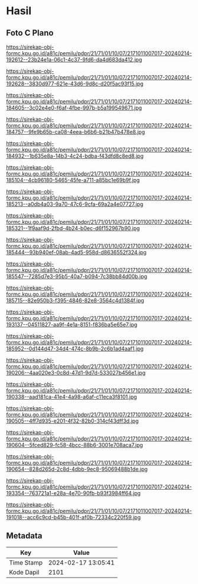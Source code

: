 # Hasil

## Foto C Plano

https://sirekap-obj-formc.kpu.go.id/a81c/pemilu/pdpr/21/71/01/10/07/2171011007017-20240214-192612--23b24e1a-06c1-4c37-9fd6-da4d683da412.jpg

https://sirekap-obj-formc.kpu.go.id/a81c/pemilu/pdpr/21/71/01/10/07/2171011007017-20240214-192628--3830d977-621e-43d6-9d8c-d20f5ac93f15.jpg

https://sirekap-obj-formc.kpu.go.id/a81c/pemilu/pdpr/21/71/01/10/07/2171011007017-20240214-184605--3c02e4e0-f6af-4fbe-997b-b5a199549671.jpg

https://sirekap-obj-formc.kpu.go.id/a81c/pemilu/pdpr/21/71/01/10/07/2171011007017-20240214-184757--9fe9b65b-ca08-4eea-b6b6-b21b47b478e8.jpg

https://sirekap-obj-formc.kpu.go.id/a81c/pemilu/pdpr/21/71/01/10/07/2171011007017-20240214-184932--1b635e8a-14b3-4c24-bdba-f43dfd8c8ed8.jpg

https://sirekap-obj-formc.kpu.go.id/a81c/pemilu/pdpr/21/71/01/10/07/2171011007017-20240214-185104--4cb96180-5465-45fe-a711-a85bc1e69b9f.jpg

https://sirekap-obj-formc.kpu.go.id/a81c/pemilu/pdpr/21/71/01/10/07/2171011007017-20240214-185213--a0db4a03-9a70-47c6-9cfa-69a2a4e07727.jpg

https://sirekap-obj-formc.kpu.go.id/a81c/pemilu/pdpr/21/71/01/10/07/2171011007017-20240214-185321--1f9aaf9d-2fbd-4b24-b0ec-d6f152967b90.jpg

https://sirekap-obj-formc.kpu.go.id/a81c/pemilu/pdpr/21/71/01/10/07/2171011007017-20240214-185444--93b940ef-08ab-4ad5-958d-d8636552f324.jpg

https://sirekap-obj-formc.kpu.go.id/a81c/pemilu/pdpr/21/71/01/10/07/2171011007017-20240214-185547--7285d7e3-95b5-40a7-b094-7c38bb84d00b.jpg

https://sirekap-obj-formc.kpu.go.id/a81c/pemilu/pdpr/21/71/01/10/07/2171011007017-20240214-185715--82e950b3-f395-4846-82e8-3564c4d1384f.jpg

https://sirekap-obj-formc.kpu.go.id/a81c/pemilu/pdpr/21/71/01/10/07/2171011007017-20240214-193137--04511827-aa9f-4e1a-8151-f836ba5e65e7.jpg

https://sirekap-obj-formc.kpu.go.id/a81c/pemilu/pdpr/21/71/01/10/07/2171011007017-20240214-185952--0d144d47-34d4-474c-8b9b-2c6b1ad4aaf1.jpg

https://sirekap-obj-formc.kpu.go.id/a81c/pemilu/pdpr/21/71/01/10/07/2171011007017-20240214-190206--4aa020e3-0c8d-47d1-9d7d-533027b456e1.jpg

https://sirekap-obj-formc.kpu.go.id/a81c/pemilu/pdpr/21/71/01/10/07/2171011007017-20240214-190338--aad181ca-41e4-4a98-a6af-c11eca3f8101.jpg

https://sirekap-obj-formc.kpu.go.id/a81c/pemilu/pdpr/21/71/01/10/07/2171011007017-20240214-190505--4ff7d935-e201-4f32-82b0-314cf43dff3d.jpg

https://sirekap-obj-formc.kpu.go.id/a81c/pemilu/pdpr/21/71/01/10/07/2171011007017-20240214-190604--5fced829-fc58-4bcc-88b6-3001e708aca7.jpg

https://sirekap-obj-formc.kpu.go.id/a81c/pemilu/pdpr/21/71/01/10/07/2171011007017-20240214-190654--828d265d-2c8d-4dbb-9ec8-95069488b1de.jpg

https://sirekap-obj-formc.kpu.go.id/a81c/pemilu/pdpr/21/71/01/10/07/2171011007017-20240214-193354--763721a1-e28a-4e70-90fb-b93f3984ff64.jpg

https://sirekap-obj-formc.kpu.go.id/a81c/pemilu/pdpr/21/71/01/10/07/2171011007017-20240214-191018--acc6c9cd-b45b-401f-af0b-72334c220f59.jpg


## Metadata

| Key        | Value               |
| ---------- | ------------------- |
| Time Stamp | 2024-02-17 13:05:41 |
| Kode Dapil | 2101                |



